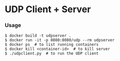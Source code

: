 # UDP Client + Server

### Usage
`$ docker build -t udpserver .`  
`$ docker run -it -p 8080:8080/udp --rm udpserver`  
`$ docker ps  # to list running containers`  
`$ docker kill <container-id>  # to kill server`  
`$ ./udpclient.py  # to run the UDP client`  
